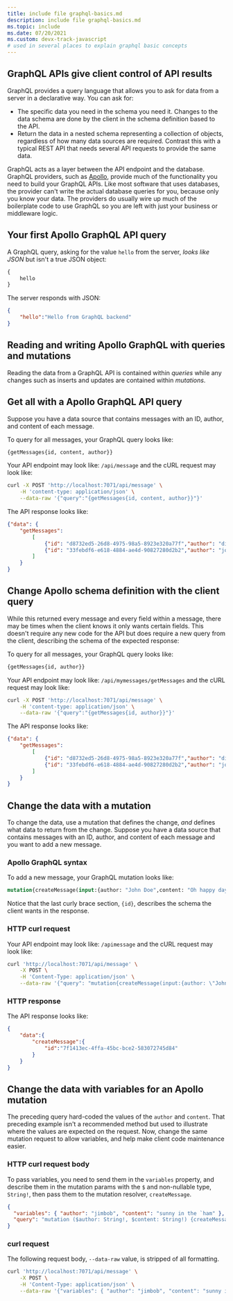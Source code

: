 ```yaml
---
title: include file graphql-basics.md
description: include file graphql-basics.md 
ms.topic: include
ms.date: 07/20/2021
ms.custom: devx-track-javascript
# used in several places to explain graphql basic concepts
---
```


## GraphQL APIs give client control of API results

GraphQL provides a query language that allows you to ask for data from a server in a declarative way. You can ask for:

* The specific data you need in the schema you need it. Changes to the data schema are done by the client in the schema definition based to the API.
* Return the data in a nested schema representing a collection of objects, regardless of how many data sources are required. Contrast this with a typical REST API that needs several API requests to provide the same data.

GraphQL acts as a layer between the API endpoint and the database. GraphQL providers, such as [Apollo](https://www.apollographql.com/), provide much of the functionality you need to build your GraphQL APIs. Like most software that uses databases, the provider can't write the actual database queries for you, because only you know your data. The providers do usually wire up much of the boilerplate code to use GraphQL so you are left with just your business or middleware logic.  

## Your first Apollo GraphQL API query

A GraphQL query, asking for the value `hello` from the server, _looks like JSON_ but isn't a true JSON object:

```graphql
{
    hello
}
```

The server responds with JSON:

```json
{
    "hello":"Hello from GraphQL backend"
}
```

## Reading and writing Apollo GraphQL with queries and mutations

Reading the data from a GraphQL API is contained within _queries_ while any changes such as inserts and updates are contained within _mutations_. 

## Get all with a Apollo GraphQL API query

Suppose you have a data source that contains messages with an ID, author, and content of each message. 

To query for all messages, your GraphQL query looks like:

```graphql
{getMessages{id, content, author}}
```

Your API endpoint may look like: `/api/message` and the cURL request may look like:

```bash
curl -X POST 'http://localhost:7071/api/message' \
    -H 'content-type: application/json' \
    --data-raw '{"query":"{getMessages{id, content, author}}"}'
```

The API response looks like:

```json
{"data": {
    "getMessages": 
        [
            {"id": "d8732ed5-26d8-4975-98a5-8923e320a77f","author": "dina", "content": "good morning"},
            {"id": "33febdf6-e618-4884-ae4d-90827280d2b2","author": "john", "content": "oh happy day"}
        ]
    }
}
```

## Change Apollo schema definition with the client query

While this returned every message and every field within a message, there may be times when the client knows it only wants certain fields. This doesn't require any new code for the API but does require a new query from the client, describing the schema of the expected response:

To query for all messages, your GraphQL query looks like:

```graphql
{getMessages{id, author}}
```

Your API endpoint may look like: `/api/mymessages/getMessages` and the cURL request may look like:

```bash
curl -X POST 'http://localhost:7071/api/message' \
    -H 'content-type: application/json' \
    --data-raw '{"query":"{getMessages{id, author}}"}'
```

The API response looks like:

```json
{"data": {
    "getMessages": 
        [
            {"id": "d8732ed5-26d8-4975-98a5-8923e320a77f","author": "dina"},
            {"id": "33febdf6-e618-4884-ae4d-90827280d2b2","author": "john"}
        ]
    }
}
```

## Change the data with a mutation

To change the data, use a mutation that defines the change, _and_ defines what data to return from the change. Suppose you have a data source that contains messages with an ID, author, and content of each message and you want to add a new message. 

### Apollo GraphQL syntax

To add a new message, your GraphQL mutation looks like:

```graphql
mutation{createMessage(input:{author: "John Doe",content: "Oh happy day"}){id}}
```

Notice that the last curly brace section, `{id}`, describes the schema the client wants in the response.

### HTTP curl request

Your API endpoint may look like: `/apimessage` and the cURL request may look like:

```bash
curl 'http://localhost:7071/api/message' \
    -X POST \
    -H 'Content-Type: application/json' \
    --data-raw '{"query": "mutation{createMessage(input:{author: \"John Doe\",content: \"Oh happy day\"}){id}}"}'
```

### HTTP response

The API response looks like:

```json
{
    "data":{
        "createMessage":{
            "id":"7f1413ec-4ffa-45bc-bce2-583072745d84"
        }
    }
}
```

## Change the data with variables for an Apollo mutation

The preceding query hard-coded the values of the `author` and `content`. That preceding example isn't a recommended method but used to illustrate where the values are expected on the request. Now, change the same mutation request to allow variables, and help make client code maintenance easier. 

### HTTP curl request body

To pass variables, you need to send them in the `variables` property, and describe them in the mutation params with the `$` and non-nullable type, `String!`, then pass them to the mutation resolver, `createMessage`.

```json
{
  "variables": { "author": "jimbob", "content": "sunny in the `ham" },
  "query": "mutation ($author: String!, $content: String!) {createMessage(input:{author: $author,content: $content}){id}}"
}
```

### curl request

The following request body, `--data-raw` value, is stripped of all formatting.

```bash
curl 'http://localhost:7071/api/message' \
    -X POST \
    -H 'Content-Type: application/json' \
    --data-raw '{"variables": { "author": "jimbob", "content": "sunny in the `ham" },"query": "mutation ($author: String!, $content: String!){createMessage(input:{author: $author,content: $content}){id}}"}'
```
